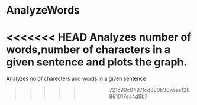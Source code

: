 # AnalyzeWords
<<<<<<< HEAD
Analyzes number of words,number of characters in a given sentence and plots the graph.
=======
Analyzes no of charecters and words in a given sentence
>>>>>>> 721c99c0497fcd880b307dee128861017ea4d8b7
